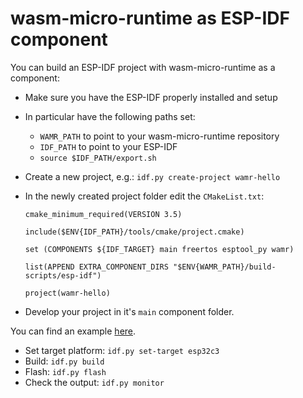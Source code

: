 # wasm-micro-runtime as ESP-IDF component

You can build an ESP-IDF project with wasm-micro-runtime as a component:

- Make sure you have the ESP-IDF properly installed and setup
- In particular have the following paths set:
  - `WAMR_PATH` to point to your wasm-micro-runtime repository
  - `IDF_PATH` to point to your ESP-IDF
  - `source $IDF_PATH/export.sh`
- Create a new project, e.g.: `idf.py create-project wamr-hello`
- In the newly created project folder edit the `CMakeList.txt`:

  ```
  cmake_minimum_required(VERSION 3.5)

  include($ENV{IDF_PATH}/tools/cmake/project.cmake)

  set (COMPONENTS ${IDF_TARGET} main freertos esptool_py wamr)

  list(APPEND EXTRA_COMPONENT_DIRS "$ENV{WAMR_PATH}/build-scripts/esp-idf")

  project(wamr-hello)
  ```
- Develop your project in it's `main` component folder.

You can find an example [here](../../product-mini/platforms/esp-idf).

- Set target platform: `idf.py set-target esp32c3`
- Build: `idf.py build`
- Flash: `idf.py flash`
- Check the output: `idf.py monitor`